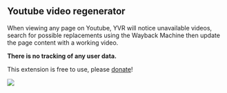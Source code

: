 ## Youtube video regenerator

When viewing any page on Youtube, YVR will notice unavailable videos, search for possible replacements using the Wayback Machine then update the page content with a working video.

**There is no tracking of any user data.**

This extension is free to use, please [donate](https://www.paypal.com/cgi-bin/webscr?cmd=_donations&business=SCCDZQ7E3KUR6&currency_code=CAD&source=url)!


<image src="https://lh3.googleusercontent.com/trOSL7RkamfAwk9W4rBY8K6dD_EAdry86DRneLhyW5_0B0ELBw2vpEpQDDChaCXtx_GYxr97qw=w640-h400-e365" />
